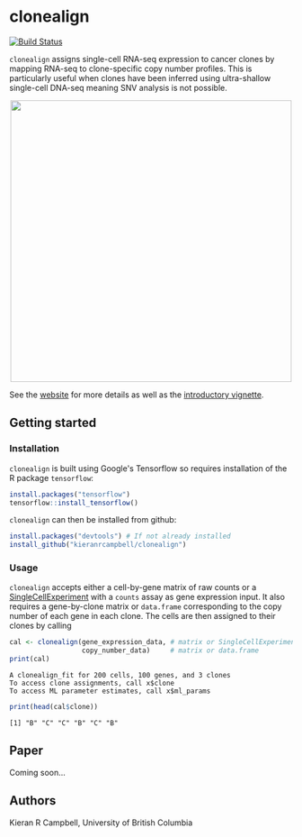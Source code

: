 # clonealign

[![Build Status](https://travis-ci.org/kieranrcampbell/clonealign.svg?branch=master)](https://travis-ci.org/kieranrcampbell/clonealign)

`clonealign` assigns single-cell RNA-seq expression to cancer clones by mapping RNA-seq to clone-specific copy number profiles. This is particularly useful when clones have been inferred using ultra-shallow single-cell DNA-seq meaning SNV analysis is not possible.

<div style="text-align:center">
  <img src="https://raw.githubusercontent.com/kieranrcampbell/clonealign/master/inst/clonealign_idea.png" width="500" align="middle"/>
</div>

See the [website](https://kieranrcampbell.github.io/clonealign) for more details as well as the [introductory vignette](https://kieranrcampbell.github.io/clonealign/articles/introduction_to_clonealign.html).

## Getting started

### Installation

`clonealign` is built using Google's Tensorflow so requires installation of the R package `tensorflow`:

```r
install.packages("tensorflow")
tensorflow::install_tensorflow()
```

`clonealign` can then be installed from github:

```r
install.packages("devtools") # If not already installed
install_github("kieranrcampbell/clonealign")
```

### Usage

`clonealign` accepts either a cell-by-gene matrix of raw counts or a [SingleCellExperiment](https://bioconductor.org/packages/3.7/bioc/html/SingleCellExperiment.html) with a `counts` assay as gene expression input. It also requires a gene-by-clone matrix or `data.frame` corresponding to the copy number of each gene in each clone. The cells are then assigned to their clones by calling

```r
cal <- clonealign(gene_expression_data, # matrix or SingleCellExperiment
                  copy_number_data)     # matrix or data.frame
print(cal)
```
```
A clonealign_fit for 200 cells, 100 genes, and 3 clones
To access clone assignments, call x$clone
To access ML parameter estimates, call x$ml_params
```

```r
print(head(cal$clone))
```
```
[1] "B" "C" "C" "B" "C" "B"
```


## Paper

Coming soon...


## Authors

Kieran R Campbell, University of British Columbia


